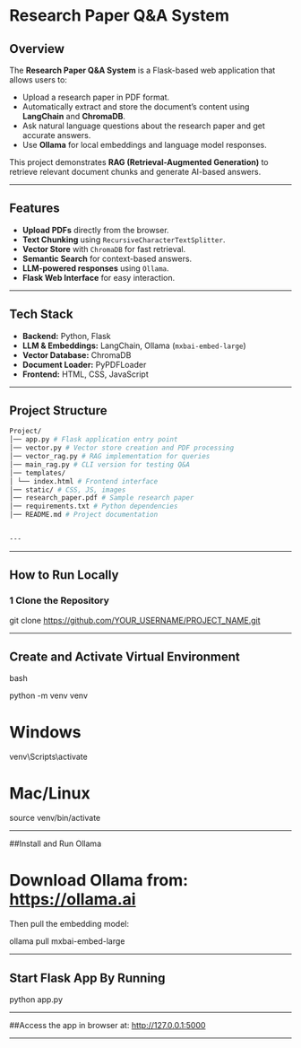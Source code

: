 # Research Paper Q&A System

## Overview
The **Research Paper Q&A System** is a Flask-based web application that allows users to:
- Upload a research paper in PDF format.
- Automatically extract and store the document’s content using **LangChain** and **ChromaDB**.
- Ask natural language questions about the research paper and get accurate answers.
- Use **Ollama** for local embeddings and language model responses.

This project demonstrates **RAG (Retrieval-Augmented Generation)** to retrieve relevant document chunks and generate AI-based answers.

---

## Features
- **Upload PDFs** directly from the browser.
- **Text Chunking** using `RecursiveCharacterTextSplitter`.
- **Vector Store** with `ChromaDB` for fast retrieval.
- **Semantic Search** for context-based answers.
- **LLM-powered responses** using `Ollama`.
- **Flask Web Interface** for easy interaction.

---

## Tech Stack
- **Backend:** Python, Flask  
- **LLM & Embeddings:** LangChain, Ollama (`mxbai-embed-large`)  
- **Vector Database:** ChromaDB  
- **Document Loader:** PyPDFLoader  
- **Frontend:** HTML, CSS, JavaScript  

---

## Project Structure
```bash
Project/
│── app.py # Flask application entry point
│── vector.py # Vector store creation and PDF processing
│── vector_rag.py # RAG implementation for queries
│── main_rag.py # CLI version for testing Q&A
│── templates/
│ └── index.html # Frontend interface
│── static/ # CSS, JS, images
│── research_paper.pdf # Sample research paper
│── requirements.txt # Python dependencies
│── README.md # Project documentation


---
```

---
## How to Run Locally

### 1️ Clone the Repository

git clone https://github.com/YOUR_USERNAME/PROJECT_NAME.git

---

## Create and Activate Virtual Environment
bash 

python -m venv venv

# Windows
venv\Scripts\activate

# Mac/Linux
source venv/bin/activate

---

##Install and Run Ollama

# Download Ollama from: https://ollama.ai
Then pull the embedding model:

ollama pull mxbai-embed-large

---

## Start Flask App By Running
python app.py

---

##Access the app in browser at:
http://127.0.0.1:5000

---


